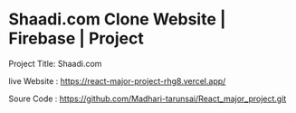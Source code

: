 # Shaadi.com Clone Website | Firebase | Project
Project Title: Shaadi.com


live Website : https://react-major-project-rhg8.vercel.app/


Soure Code : https://github.com/Madhari-tarunsai/React_major_project.git
